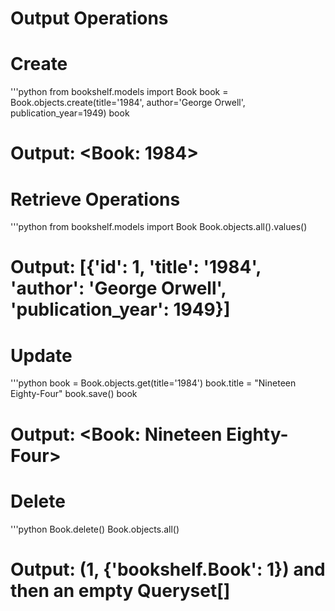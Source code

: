 # Output Operations

# Create

'''python
from bookshelf.models import Book
book = Book.objects.create(title='1984', author='George Orwell', publication_year=1949)
book

# Output: <Book: 1984>

# Retrieve Operations

'''python
from bookshelf.models import Book
Book.objects.all().values()

# Output: [{'id': 1, 'title': '1984', 'author': 'George Orwell', 'publication_year': 1949}]

# Update

'''python
book = Book.objects.get(title='1984')
book.title = "Nineteen Eighty-Four"
book.save()
book

# Output: <Book: Nineteen Eighty-Four>

# Delete

'''python
Book.delete()
Book.objects.all()

# Output: (1, {'bookshelf.Book': 1}) and then an empty Queryset[]
